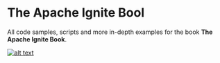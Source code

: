 # The Apache Ignite Bool

All code samples, scripts and more in-depth examples for the book **The Apache Ignite Book**.

[![alt text](/highperfomance-mini.jpg "book cover")](http://leanpub.com/ignitebook)
